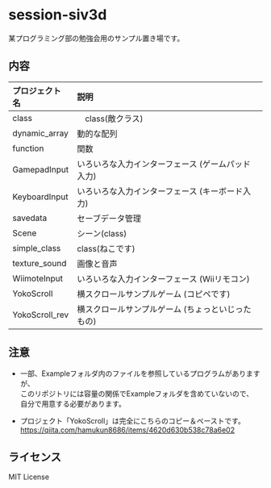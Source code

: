 # session-siv3d

某プログラミング部の勉強会用のサンプル置き場です。

## 内容

| プロジェクト名 | 説明 |
|:------------- |:-------------- |
|class          |　class(敵クラス) |
|dynamic_array  | 動的な配列 |
|function       | 関数 |
|GamepadInput   | いろいろな入力インターフェース (ゲームパッド入力) |
|KeyboardInput  | いろいろな入力インターフェース (キーボード入力) |
|savedata       | セーブデータ管理 |
|Scene          | シーン(class) |
|simple_class   | class(ねこです) |
|texture_sound  | 画像と音声 |
|WiimoteInput   | いろいろな入力インターフェース (Wiiリモコン) |
|YokoScroll     | 横スクロールサンプルゲーム (コピペです) |
|YokoScroll_rev | 横スクロールサンプルゲーム (ちょっといじったもの) |

## 注意

- 一部、Exampleフォルダ内のファイルを参照しているプログラムがありますが、  
  このリポジトリには容量の関係でExampleフォルダを含めていないので、  
  自分で用意する必要があります。

- プロジェクト「YokoScroll」は完全にこちらのコピー＆ペーストです。  
  <https://qiita.com/hamukun8686/items/4620d630b538c78a6e02>

## ライセンス

MIT License
